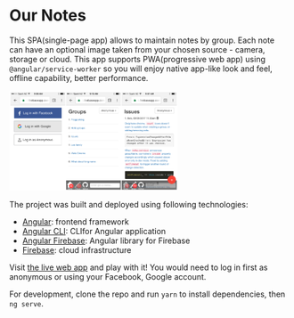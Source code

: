 # Our Notes

This SPA(single-page app) allows to maintain notes by group. Each note can have an optional image taken from your chosen source - camera, storage or cloud. This app supports PWA(progressive web app) using `@angular/service-worker` so you will enjoy native app-like look and feel, offline capability, better performance. 

<img src="ScreenshotsOniPhone.PNG" width="60%">

The project was built and deployed using following technologies:
* [Angular](https://angular.io/): frontend framework
* [Angular CLI](https://github.com/angular/angular-cli): CLIfor Angular application
* [Angular Firebase](https://github.com/angular/angularfire2): Angular library for Firebase
* [Firebase](https://firebase.google.com/): cloud infrastructure

Visit [the live web app](https://ng-notes-abb75.firebaseapp.com/) and play with it! You would need to log in first as anonymous or using your Facebook, Google account.

For development, clone the repo and run `yarn` to install dependencies, then `ng serve`.

